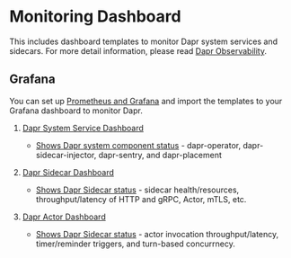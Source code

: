 # Monitoring Dashboard

This includes dashboard templates to monitor Dapr system services and sidecars. For more detail information, please read [Dapr Observability](https://github.com/dapr/docs/blob/master/concepts/observability/README.md).

## Grafana

You can set up [Prometheus and Grafana](https://github.com/dapr/docs/blob/master/howto/setup-monitoring-tools/setup-prometheus-grafana.md) and import the templates to your Grafana dashboard to monitor Dapr.

1. [Dapr System Service Dashboard](./system-services-dashboard.json)
    - [Shows Dapr system component status](https://github.com/dapr/docs/blob/master/reference/dashboard/img/system-service-dashboard.png) - dapr-operator, dapr-sidecar-injector, dapr-sentry, and dapr-placement

2. [Dapr Sidecar Dashboard](./sidecar-dashboard.json)
    - [Shows Dapr Sidecar status](https://github.com/dapr/docs/blob/master/reference/dashboard/img/sidecar-dashboard.png) - sidecar health/resources, throughput/latency of HTTP and gRPC, Actor, mTLS, etc.

3. [Dapr Actor Dashboard](./actor-dashboard.json)
    - [Shows Dapr Sidecar status](https://github.com/dapr/docs/blob/master/reference/dashboard/img/actor-dashboard.png) - actor invocation throughput/latency, timer/reminder triggers, and turn-based concurrnecy.
